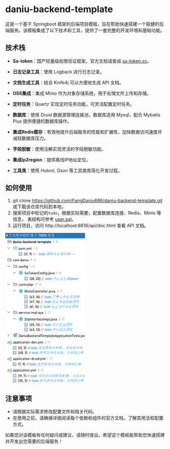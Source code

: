 # daniu-backend-template

这是一个基于 Springboot 框架的后端项目模板，旨在帮助快速搭建一个稳健的后端服务。该模板集成了以下技术和工具，提供了一套完整的开发环境和基础功能。

## 技术栈

- **Sa-token**：国产轻量级权限验证框架，官方文档请查阅 [sa-token.cc](https://sa-token.cc/index.html)。

- **日志记录工具**：使用 Logback 进行日志记录。

- **文档生成工具**：结合 Knife4j 可以方便地生成 API 文档。

- **OSS集成**：集成 Minio 作为对象存储系统，用于处理文件上传和存储。

- **定时任务**：Quartz 实现定时任务功能，可灵活配置定时任务。

- **数据库**：使用 Druid 数据源管理连接池，数据库选用 Mysql，配合 Mybatis Plus 提供便捷的数据库操作。

- **集成Redis缓存**：有效地提升后端服务的性能和扩展性，加快数据访问速度并减轻数据库压力。

- **字段脱敏**：使用注解实现灵活的字段脱敏功能。

- **集成ip2region**：提供离线IP地址定位。

- **工具类**：使用 Hutool, Gson 等工具类库简化开发过程。

## 如何使用

1. git clone https://github.com/FangDaniu666/daniu-backend-template.git  
  或下载该仓库代码到本地。
2. 搜索项目中标记的`todo`，根据实际需要，配置数据库连接、Redis、Minio 等信息，
  表结构可参考 [user.sql](https://github.com/FangDaniu666/daniu-backend-template/blob/main/src/main/resources/user.sql)。
3. 运行项目，访问 http://localhost:8618/api/doc.html 查看 API 文档。

<img src="imgs/img.png" alt="图片" style="width:50%;">


## 注意事项

- 请根据实际需求修改配置文件和相关代码。
- 在使用之前，请确保详细阅读每个依赖和组件的官方文档，了解其用法和配置方式。

如果您对该模板有任何疑问或建议，请随时提出。希望这个模板能帮助您快速搭建并开发出您需要的后端服务！
